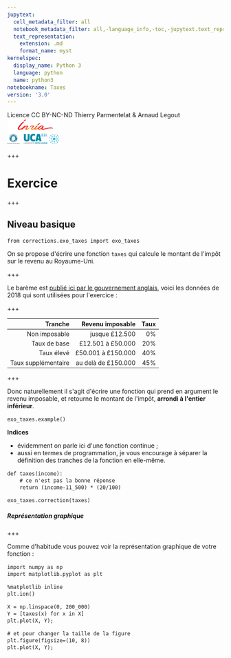 ```yaml
---
jupytext:
  cell_metadata_filter: all
  notebook_metadata_filter: all,-language_info,-toc,-jupytext.text_representation.jupytext_version,-jupytext.text_representation.format_version
  text_representation:
    extension: .md
    format_name: myst
kernelspec:
  display_name: Python 3
  language: python
  name: python3
notebookname: Taxes
version: '3.0'
---
```


<div class="licence">
<span>Licence CC BY-NC-ND</span>
<span>Thierry Parmentelat &amp; Arnaud Legout</span>
<span><img src="media/both-logos-small-alpha.png" /></span>
</div>

+++

# Exercice

+++

## Niveau basique

```{code-cell}
from corrections.exo_taxes import exo_taxes
```

On se propose d'écrire une fonction `taxes` qui calcule le montant de l'impôt sur le revenu au Royaume-Uni.

+++

Le barème est [publié ici par le gouvernement anglais](https://www.gov.uk/income-tax-rates), voici les données de 2018 qui sont utilisées pour l'exercice :

+++

| Tranche             | Revenu imposable    | Taux  |
|--------------------:|--------------------:|------:|
| Non imposable       | jusque £12.500      | 0%    |
| Taux de base        | £12.501 à £50.000   | 20%   |
| Taux élevé          | £50.001 à £150.000  | 40%   |
| Taux supplémentaire | au delà de £150.000	| 45%   |

+++

Donc naturellement il s'agit d'écrire une fonction qui prend en argument le revenu imposable, et retourne le montant de l'impôt, **arrondi à l'entier inférieur**.

```{code-cell}
exo_taxes.example()
```

**Indices**

* évidemment on parle ici d'une fonction continue ;
* aussi en termes de programmation, je vous encourage à séparer la définition des tranches de la fonction en elle-même.

```{code-cell}
def taxes(income):
    # ce n'est pas la bonne réponse
    return (income-11_500) * (20/100)
```

```{code-cell}
exo_taxes.correction(taxes)
```

##### Représentation graphique

+++

Comme d'habitude vous pouvez voir la représentation graphique de votre fonction :

```{code-cell}
import numpy as np
import matplotlib.pyplot as plt
```

```{code-cell}
%matplotlib inline
plt.ion()
```

```{code-cell}
X = np.linspace(0, 200_000)
Y = [taxes(x) for x in X]
plt.plot(X, Y);
```

```{code-cell}
# et pour changer la taille de la figure
plt.figure(figsize=(10, 8))
plt.plot(X, Y);
```
